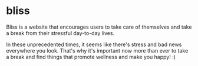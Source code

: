 # bliss

Bliss is a website that encourages users to take care of themselves and take a break from their stressful day-to-day lives.

In these unprecedented times, it seems like there's stress and bad news everywhere you look. That's why it's important now more than ever to take a break and find things that promote wellness and make you happy! :)


